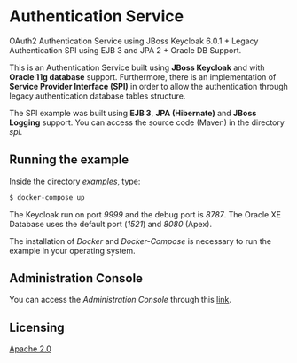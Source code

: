 # Authentication Service

OAuth2 Authentication Service using JBoss Keycloak 6.0.1 + Legacy Authentication SPI using EJB 3 and JPA 2 + Oracle DB Support.

This is an Authentication Service built using **JBoss Keycloak** and with **Oracle 11g database** support. Furthermore, there is an implementation of **Service Provider Interface (SPI)** in order to allow the authentication through legacy authentication database tables structure.

The SPI example was built using **EJB 3**, **JPA (Hibernate)** and **JBoss Logging** support. You can access the source code (Maven) in the directory *spi*.

## Running the example

Inside the directory *examples*, type:

```sh
$ docker-compose up
```

The Keycloak run on port *9999* and the debug port is *8787*. The Oracle XE Database uses the default port (*1521*) and *8080* (Apex).

The installation of *Docker* and *Docker-Compose* is necessary to run the example in your operating system.

## Administration Console

You can access the *Administration Console* through this [link](http://localhost:9999/auth).

## Licensing

[Apache 2.0](https://www.apache.org/licenses/LICENSE-2.0.html)
